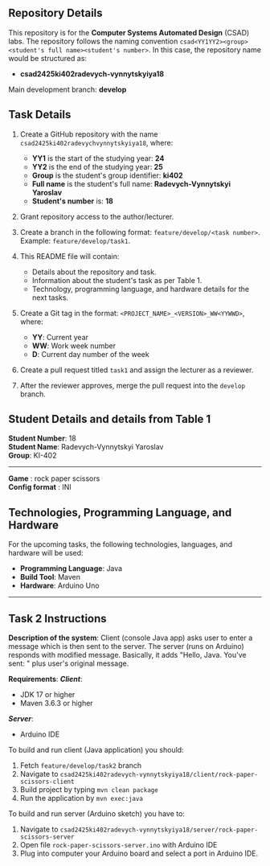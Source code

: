## Repository Details

This repository is for the **Computer Systems Automated Design** (CSAD) labs. The repository follows the naming convention `csad<YY1YY2><group><student's full name><student's number>`. In this case, the repository name would be structured as:

- **csad2425ki402radevych-vynnytskyiya18**

Main development branch: **develop**

## Task Details

1. Create a GitHub repository with the name `csad2425ki402radevychvynnytskyiya18`, where:
   - **YY1** is the start of the studying year: **24**
   - **YY2** is the end of the studying year: **25**
   - **Group** is the student's group identifier: **ki402**
   - **Full name** is the student's full name: **Radevych-Vynnytskyi Yaroslav**
   - **Student's number** is: **18**

2. Grant repository access to the author/lecturer.

3. Create a branch in the following format: `feature/develop/<task number>`.
   Example: `feature/develop/task1`.

4. This README file will contain:
   - Details about the repository and task.
   - Information about the student's task as per Table 1.
   - Technology, programming language, and hardware details for the next tasks.

5. Create a Git tag in the format: `<PROJECT_NAME>_<VERSION>_WW<YYWWD>`, where:
   - **YY**: Current year
   - **WW**: Work week number
   - **D**: Current day number of the week

6. Create a pull request titled `task1` and assign the lecturer as a reviewer.

7. After the reviewer approves, merge the pull request into the `develop` branch.

## Student Details and details from Table 1

**Student Number**: 18\
**Student Name**: Radevych-Vynnytskyi Yaroslav\
**Group**: KI-402
___
**Game** : rock paper scissors\
**Config format** : INI

## Technologies, Programming Language, and Hardware

For the upcoming tasks, the following technologies, languages, and hardware will be used:

- **Programming Language**: Java
- **Build Tool**: Maven
- **Hardware**: Arduino Uno
___

## Task 2 Instructions
**Description of the system**:
Client (console Java app) asks user to enter a message which is then sent to the server. The server (runs on Arduino) responds with modified message. Basically, it adds "Hello, Java. You've sent: " plus user's original message.

**Requirements**: 
***Client***:
* JDK 17 or higher
* Maven 3.6.3 or higher

***Server***:
* Arduino IDE

To build and run client (Java application) you should:
1. Fetch ```feature/develop/task2``` branch
2. Navigate to ```csad2425ki402radevych-vynnytskyiya18/client/rock-paper-scissors-client```
3. Build project by typing ```mvn clean package```
4. Run the application by ```mvn exec:java```

To build and run server (Arduino sketch) you have to:
1. Navigate to ```csad2425ki402radevych-vynnytskyiya18/server/rock-paper-scissors-server```
2. Open file ```rock-paper-scissors-server.ino``` with Arduino IDE
2. Plug into computer your Arduino board and select a port in Arduino IDE.
